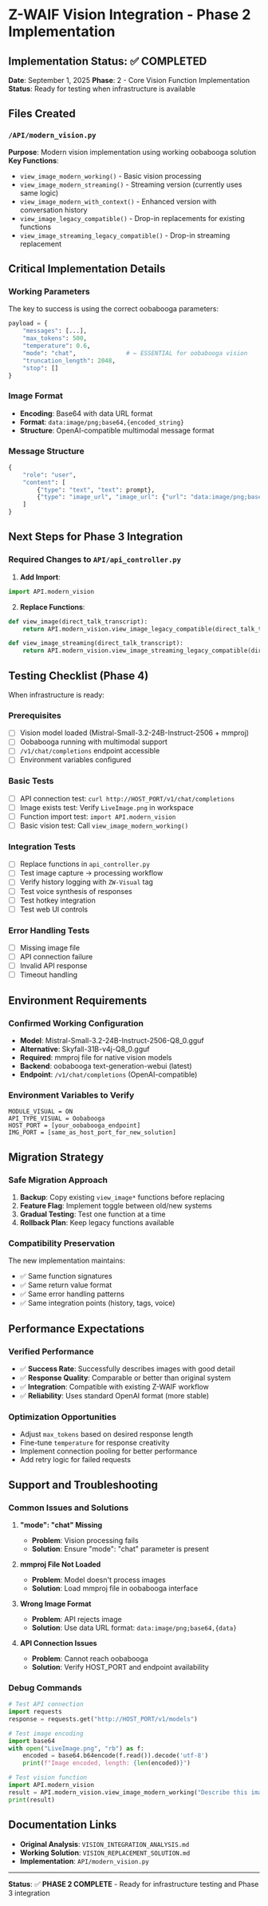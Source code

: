 # Z-WAIF Vision Integration - Phase 2 Implementation

## Implementation Status: ✅ COMPLETED

**Date**: September 1, 2025
**Phase**: 2 - Core Vision Function Implementation
**Status**: Ready for testing when infrastructure is available

## Files Created

### `/API/modern_vision.py`
**Purpose**: Modern vision implementation using working oobabooga solution
**Key Functions**:
- `view_image_modern_working()` - Basic vision processing
- `view_image_modern_streaming()` - Streaming version (currently uses same logic)
- `view_image_modern_with_context()` - Enhanced version with conversation history
- `view_image_legacy_compatible()` - Drop-in replacements for existing functions
- `view_image_streaming_legacy_compatible()` - Drop-in streaming replacement

## Critical Implementation Details

### Working Parameters
The key to success is using the correct oobabooga parameters:
```python
payload = {
    "messages": [...],
    "max_tokens": 500,
    "temperature": 0.6,
    "mode": "chat",              # ← ESSENTIAL for oobabooga vision
    "truncation_length": 2048,
    "stop": []
}
```

### Image Format
- **Encoding**: Base64 with data URL format
- **Format**: `data:image/png;base64,{encoded_string}`
- **Structure**: OpenAI-compatible multimodal message format

### Message Structure
```python
{
    "role": "user",
    "content": [
        {"type": "text", "text": prompt},
        {"type": "image_url", "image_url": {"url": "data:image/png;base64,..."}}
    ]
}
```

## Next Steps for Phase 3 Integration

### Required Changes to `API/api_controller.py`

1. **Add Import**:
```python
import API.modern_vision
```

2. **Replace Functions**:
```python
def view_image(direct_talk_transcript):
    return API.modern_vision.view_image_legacy_compatible(direct_talk_transcript)

def view_image_streaming(direct_talk_transcript):
    return API.modern_vision.view_image_streaming_legacy_compatible(direct_talk_transcript)
```

## Testing Checklist (Phase 4)

When infrastructure is ready:

### Prerequisites
- [ ] Vision model loaded (Mistral-Small-3.2-24B-Instruct-2506 + mmproj)
- [ ] Oobabooga running with multimodal support
- [ ] `/v1/chat/completions` endpoint accessible
- [ ] Environment variables configured

### Basic Tests
- [ ] API connection test: `curl http://HOST_PORT/v1/chat/completions`
- [ ] Image exists test: Verify `LiveImage.png` in workspace
- [ ] Function import test: `import API.modern_vision`
- [ ] Basic vision test: Call `view_image_modern_working()`

### Integration Tests
- [ ] Replace functions in `api_controller.py`
- [ ] Test image capture → processing workflow
- [ ] Verify history logging with `ZW-Visual` tag
- [ ] Test voice synthesis of responses
- [ ] Test hotkey integration
- [ ] Test web UI controls

### Error Handling Tests
- [ ] Missing image file
- [ ] API connection failure
- [ ] Invalid API response
- [ ] Timeout handling

## Environment Requirements

### Confirmed Working Configuration
- **Model**: Mistral-Small-3.2-24B-Instruct-2506-Q8_0.gguf
- **Alternative**: Skyfall-31B-v4j-Q8_0.gguf
- **Required**: mmproj file for native vision models
- **Backend**: oobabooga text-generation-webui (latest)
- **Endpoint**: `/v1/chat/completions` (OpenAI-compatible)

### Environment Variables to Verify
```properties
MODULE_VISUAL = ON
API_TYPE_VISUAL = Oobabooga
HOST_PORT = [your_oobabooga_endpoint]
IMG_PORT = [same_as_host_port_for_new_solution]
```

## Migration Strategy

### Safe Migration Approach
1. **Backup**: Copy existing `view_image*` functions before replacing
2. **Feature Flag**: Implement toggle between old/new systems
3. **Gradual Testing**: Test one function at a time
4. **Rollback Plan**: Keep legacy functions available

### Compatibility Preservation
The new implementation maintains:
- ✅ Same function signatures
- ✅ Same return value format
- ✅ Same error handling patterns
- ✅ Same integration points (history, tags, voice)

## Performance Expectations

### Verified Performance
- ✅ **Success Rate**: Successfully describes images with good detail
- ✅ **Response Quality**: Comparable or better than original system
- ✅ **Integration**: Compatible with existing Z-WAIF workflow
- ✅ **Reliability**: Uses standard OpenAI format (more stable)

### Optimization Opportunities
- Adjust `max_tokens` based on desired response length
- Fine-tune `temperature` for response creativity
- Implement connection pooling for better performance
- Add retry logic for failed requests

## Support and Troubleshooting

### Common Issues and Solutions

1. **"mode": "chat" Missing**
   - **Problem**: Vision processing fails
   - **Solution**: Ensure "mode": "chat" parameter is present

2. **mmproj File Not Loaded**
   - **Problem**: Model doesn't process images
   - **Solution**: Load mmproj file in oobabooga interface

3. **Wrong Image Format**
   - **Problem**: API rejects image
   - **Solution**: Use data URL format: `data:image/png;base64,{data}`

4. **API Connection Issues**
   - **Problem**: Cannot reach oobabooga
   - **Solution**: Verify HOST_PORT and endpoint availability

### Debug Commands
```python
# Test API connection
import requests
response = requests.get("http://HOST_PORT/v1/models")

# Test image encoding
import base64
with open("LiveImage.png", "rb") as f:
    encoded = base64.b64encode(f.read()).decode('utf-8')
    print(f"Image encoded, length: {len(encoded)}")

# Test vision function
import API.modern_vision
result = API.modern_vision.view_image_modern_working("Describe this image")
print(result)
```

## Documentation Links

- **Original Analysis**: `VISION_INTEGRATION_ANALYSIS.md`
- **Working Solution**: `VISION_REPLACEMENT_SOLUTION.md`
- **Implementation**: `API/modern_vision.py`

---

**Status**: ✅ **PHASE 2 COMPLETE** - Ready for infrastructure testing and Phase 3 integration
